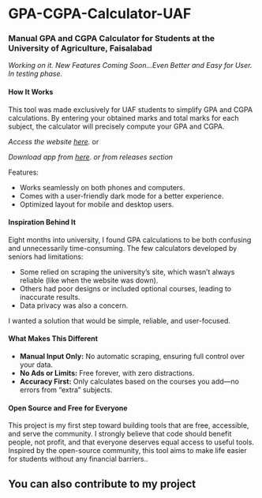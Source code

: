# GPA-CGPA-Calculator-UAF

### **Manual GPA and CGPA Calculator for Students at the University of Agriculture, Faisalabad**
*Working on it. New Features Coming Soon...Even Better and Easy for User. In testing phase.*
#### **How It Works**
This tool was made exclusively for UAF students to simplify GPA and CGPA calculations. By entering your obtained marks and total marks for each subject, the calculator will precisely compute your GPA and CGPA.

*Access the website [here](https://mutmainx.github.io/GPA-CGPA-Calculator-UAF/).*
or 

*Download app from [here](https://github.com/MutmainX/GPA-CGPA-Calculator-UAF/releases/download/v1.0/Calc-CGPA.apk). or from releases section*

Features:
- Works seamlessly on both phones and computers.
- Comes with a user-friendly dark mode for a better experience.
- Optimized layout for mobile and desktop users.

#### **Inspiration Behind It**
Eight months into university, I found GPA calculations to be both confusing and unnecessarily time-consuming. The few calculators developed by seniors had limitations:
- Some relied on scraping the university’s site, which wasn’t always reliable (like when the website was down).
- Others had poor designs or included optional courses, leading to inaccurate results.
- Data privacy was also a concern.

I wanted a solution that would be simple, reliable, and user-focused.

#### **What Makes This Different**
- **Manual Input Only:** No automatic scraping, ensuring full control over your data.
- **No Ads or Limits:** Free forever, with zero distractions.
- **Accuracy First:** Only calculates based on the courses you add—no errors from “extra” subjects.

#### **Open Source and Free for Everyone**
This project is my first step toward building tools that are free, accessible, and serve the community. I strongly believe that code should benefit people, not profit, and that everyone deserves equal access to useful tools. Inspired by the open-source community, this tool aims to make life easier for students without any financial barriers..

You can also contribute to my project 
---
